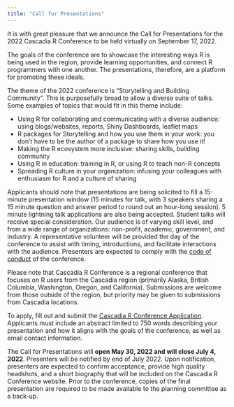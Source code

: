 ```yaml
---
title: "Call for Presentations"
---
```


It is with great pleasure that we announce the Call for Presentations for the 2022 Cascadia R Conference to be held virtually on September 17, 2022.

The goals of the conference are to showcase the interesting ways R is being used in the region, provide learning opportunities, and connect R programmers with one another. The presentations, therefore, are a platform for promoting these ideals. 

The theme of the 2022 conference is “Storytelling and Building Community”.  This is purposefully broad to allow a diverse suite of talks.  Some examples of topics that would fit in this theme include:

+ Using R for collaborating and communicating with a diverse audience: using blogs/websites, reports, Shiny Dashboards, leaflet maps
+ R packages for Storytelling and how you use them in your work: you don’t have to be the author of a package to share how you use it!
+ Making the R ecosystem more inclusive: sharing skills, building community
+ Using R in education: training in R, or using R to teach non-R concepts
+ Spreading R culture in your organization: infusing your colleagues with enthusiasm for R and a culture of sharing

Applicants should note that presentations are being solicited to fill a 15-minute presentation window (15 minutes for talk, with 3 speakers sharing a 15 minute question and answer period to round out an hour-long session). 5 minute lightning talk applications are also being accepted. Student talks will receive special consideration. Our audience is of varying skill level, and from a wide range of organizations: non-profit, academic, government, and industry.  A representative volunteer will be provided the day of the conference to assist with timing, introductions, and facilitate interactions with the audience. Presenters are expected to comply with the <a href="/policies">code of conduct</a> of the conference. 

Please note that Cascadia R Conference is a regional conference that focuses on R users from the Cascadia region (primarily Alaska, British Columbia, Washington, Oregon, and California). Submissions are welcome from those outside of the region, but priority may be given to submissions from Cascadia locations.

To apply, fill out and submit the [Cascadia R Conference Application](https://docs.google.com/forms/d/e/1FAIpQLScaenEDTy7uElh_VaqbRlKN4oNkjKjGqtTaMwJFEKHSo5_Buw/viewform?usp=sf_link). Applicants must include an abstract limited to 750 words describing your presentation and how it aligns with the goals of the conference, as well as email contact information. 

The Call for Presentations will **open May 30, 2022 and will close July 4, 2022**. Presenters will be notified by end of July 2022. Upon notification, presenters are expected to confirm acceptance, provide high quality headshots, and a short biography that will be included on the Cascadia R Conference website. Prior to the conference, copies of the final presentation are required to be made available to the planning committee as a back-up.







